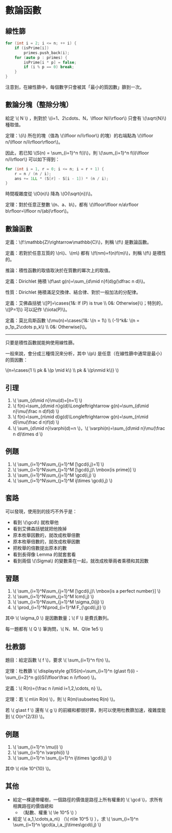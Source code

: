 # 數論函數

## 線性篩

```cpp
for (int i = 2; i <= n; ++ i) {
    if (isPrime[i]) 
        primes.push_back(i);
    for (auto p : primes) {
        isPrime[i * p] = false;
        if (i % p == 0) break;
    }
}
```

注意到，在線性篩中，每個數字只會被其「最小的質因數」篩到一次。

## 數論分塊（整除分塊）

給定 \\( N \\) ，則對於 \\(i=1、2\cdots、N$，$\lfloor N/i\rfloor\\) 只會有 \\(\sqrt{N}\\) 種取值。

定理：\\(i\\) 所在的塊（值為 \\(\lfloor n/i\rfloor\\) 的塊）的右端點為 \\(\lfloor n/\lfloor n/i\rfloor\rfloor\\)。

因此，若已知 \\(S(n) = \sum_{i=1}^n f(i)\\)，則 \\(\sum_{i=1}^n f(i)\lfloor n/i\rfloor\\) 可以如下得到：
```cpp
for (int i = 1, r = 0; i <= n; i = r + 1) {
    r = n / (n / i);
    ans += 1LL * (S[r] - S[i - 1]) * (n / i);
}
```

時間複雜度從 \\(O(n)\\) 降為 \\(O(\sqrt{n})\\)。

定理：對於任意正整數 \\(n、a、b\\)，都有 \\(\lfloor\lfloor n/a\rfloor b\rfloor=\lfloor n/(ab)\rfloor\\)。

## 數論函數

定義：\\(f:\mathbb{Z}\rightarrow\mathbb{C}\\)，則稱 \\(f\\) 是數論函數。

定義：若對於任意互質的 \\(n\\)、\\(m\\) 都有 \\(f(nm)=f(n)f(m)\\)，則稱 \\(f\\) 是積性的。

推論：積性函數的取值取決於在質數的冪次上的取值。

定義：Dirichlet 捲積 \\(f\ast g(n)=\sum_{d\mid n}f(d)g(\dfrac n d)\\)。

性質：Dirichlet 捲積滿足交換律、結合律、對於一般加法的分配律。

定義：艾佛森括號 \\([P]=\cases{1&: If \(P\) is true \\\\ 0&: Otherwise}\\)；特別的，\\([P=1]\\) 可以記作 \\(\iota(P)\\)。

定義：莫比烏斯函數 \\(\mu(n)=\cases{1&: \\(n = 1\\) \\\\ (-1)^k&: \\(n = p_1p_2\cdots p_k\\) \\\\ 0&: Otherwise}\\)。

---
只要是積性函數就能夠使用線性篩。

一般來說，會分成三種情況來分析，其中 \\(p\\) 是任意（在線性篩中通常是最小）的質因數：

\\(n=\cases{1 \\\\ pk & \\(p \mid k\\) \\\\ pk & \\(p\nmid k\\)} \\)


## 引理

1. \\( \sum_{d\mid n}\mu(d)=[n=1] \\)
2. \\( f(n)=\sum_{d\mid n}g(d)\Longleftrightarrow g(n)=\sum_{d\mid n}\mu(\frac n d)f(d) \\)
3. \\( f(n)=\sum_{n\mid d}g(d)\Longleftrightarrow g(n)=\sum_{n\mid d}\mu(\frac d n)f(d) \\)
4. \\( \sum_{d\mid n}\varphi(d)=n \\)，\\( \varphi(n)=\sum_{d\mid n}\mu(\frac n d)\times d \\)

## 例題

1. \\( \sum_{i=1}^N\sum_{j=1}^M [\gcd(i,j)=1] \\)
2. \\( \sum_{i=1}^N\sum_{j=1}^M [\gcd(i,j)\ \mbox{is prime}] \\)
3. \\( \sum_{i=1}^N\sum_{j=1}^M \gcd(i,j) \\)
4. \\( \sum_{i=1}^N\sum_{j=1}^M ij\times \gcd(i,j) \\)

## 套路

可以發現，使用到的技巧不外乎是：
* 看到 \\(\gcd\\) 就枚舉他
* 看到艾佛森括號就把他換掉
* 原本枚舉因數的，就改成枚舉倍數
* 原本枚舉倍數的，就改成枚舉因數
* 把枚舉的倍數提出原本的數
* 看到長得像 Lemma 的就套套看
* 看到兩個 \\(\Sigma\\) 的變數乘在一起，就改成枚舉兩者乘積和其因數

## 習題

1. \\( \sum_{i=1}^N\sum_{j=1}^M [\gcd(i,j)\ \mbox{is a perfect number}] \\)
2. \\( \sum_{i=1}^N\sum_{j=1}^M lcm(i,j) \\)
3. \\( \sum_{i=1}^N\sum_{j=1}^M \sigma_0(ij) \\)
4. \\( \prod_{i=1}^N\prod_{i=1}^M F_{\gcd(i,j)} \\)

其中 \\( \sigma_0 \\) 是因數數量；\\( F \\) 是費氏數列。

每一題都有 \\( Q \\) 筆詢問，\\( N、M、Q\le 1e5 \\)

## 杜教篩

題目：給定函數 \\( f \\)，要求 \\( \sum_{i=1}^n f(n) \\)。

定理：杜教篩 \\( \displaystyle g(1)S(n)=\sum_{i=1}^n (g\ast f)(i) - \sum_{i=2}^n g(i)S(\lfloor\frac n i\rfloor) \\)。

定義：\\( R(n)=\{\frac n i\mid i=1,2,\cdots, n\} \\)。

定理：若 \\( m\in R(n) \\)，則 \\( R(m)\subseteq R(n) \\)。

若 \\( g\ast f \\) 還有 \\( g \\) 的前綴和都很好算，則可以使用杜教篩加速，複雜度能到 \\( O(n^{2/3}) \\)。

## 例題

1. \\( \sum_{i=1}^n \mu(i) \\)
2. \\( \sum_{i=1}^n \varphi(i) \\)
3. \\( \sum_{i=1}^n \sum_{j=1}^n ij\times \gcd(i,j) \\)

其中 \\( n\le 10^{10} \\)。

## 其他

* 給定一棵邊帶權樹，一個路徑的價值是路徑上所有權重的 \\( \gcd \\)，求所有相異路徑的價值總和
    * （點數、權重 \\( \le 10^5 \\) ）
* 給定 \\( a_1,\cdots,a_n\\) （\\( n\le 10^5 \\) ），求 \\( \sum_{i=1}^n \sum_{i=1}^n \gcd(a_i,a_j)\times\gcd(i,j) \\)